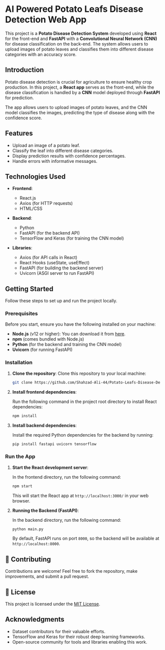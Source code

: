 # AI Powered Potato Leafs Disease Detection Web App 

This project is a **Potato Disease Detection System** developed using **React** for the front-end and **FastAPI** with a **Convolutional Neural Network (CNN)** for disease classification on the back-end. The system allows users to upload images of potato leaves and classifies them into different disease categories with an accuracy score.


## Introduction

Potato disease detection is crucial for agriculture to ensure healthy crop production. In this project, a **React app** serves as the front-end, while the disease classification is handled by a **CNN** model deployed through **FastAPI** for prediction.

The app allows users to upload images of potato leaves, and the CNN model classifies the images, predicting the type of disease along with the confidence score.

## Features

- Upload an image of a potato leaf.
- Classify the leaf into different disease categories.
- Display prediction results with confidence percentages.
- Handle errors with informative messages.
  
## Technologies Used

- **Frontend**: 
  - React.js
  - Axios (for HTTP requests)
  - HTML/CSS

- **Backend**:
  - Python
  - FastAPI (for the backend API)
  - TensorFlow and Keras (for training the CNN model)

- **Libraries**:
  - Axios (for API calls in React)
  - React Hooks (useState, useEffect)
  - FastAPI (for building the backend server)
  - Uvicorn (ASGI server to run FastAPI)

## Getting Started

Follow these steps to set up and run the project locally.

### Prerequisites

Before you start, ensure you have the following installed on your machine:

- **Node.js** (v12 or higher): You can download it from [here](https://nodejs.org/).
- **npm** (comes bundled with Node.js)
- **Python** (for the backend and training the CNN model)
- **Uvicorn** (for running FastAPI)
  
### Installation

1. **Clone the repository**:
   Clone this repository to your local machine:

   ```bash
   git clone https://github.com/Shahzad-Ali-44/Potato-Leafs-Disease-Detection-Web-App.git
   ```

2. **Install frontend dependencies**:

   Run the following command in the project root directory to install React dependencies:

   ```bash
   npm install
   ```

3. **Install backend dependencies**:

   Install the required Python dependencies for the backend by running:

   ```bash
   pip install fastapi uvicorn tensorflow
   ```
  

### Run the App

1. **Start the React development server**:

   In the frontend directory, run the following command:

   ```bash
   npm start
   ```

   This will start the React app at `http://localhost:3000/` in your web browser.

2. **Running the Backend (FastAPI)**:

   In the backend directory, run the following command:

   ```bash
   python main.py
   ```
   
   By default, FastAPI runs on port `8000`, so the backend will be available at `http://localhost:8000`.


## 🤝 Contributing

Contributions are welcome! Feel free to fork the repository, make improvements, and submit a pull request.


## 📜 License

This project is licensed under the [MIT License](LICENSE).

## Acknowledgments
- Dataset contributors for their valuable efforts.
- TensorFlow and Keras for their robust deep learning frameworks.
- Open-source community for tools and libraries enabling this work. 
